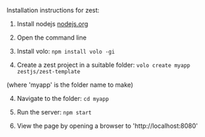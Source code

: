 Installation instructions for zest:

1. Install nodejs [nodejs.org](http://nodejs.org/)

2. Open the command line

3. Install volo: 
`npm install volo -gi`

4. Create a zest project in a suitable folder:
`volo create myapp zestjs/zest-template`

(where 'myapp' is the folder name to make)

4. Navigate to the folder:
`cd myapp`

5. Run the server:
`npm start`

6. View the page by opening a browser to 'http://localhost:8080'
